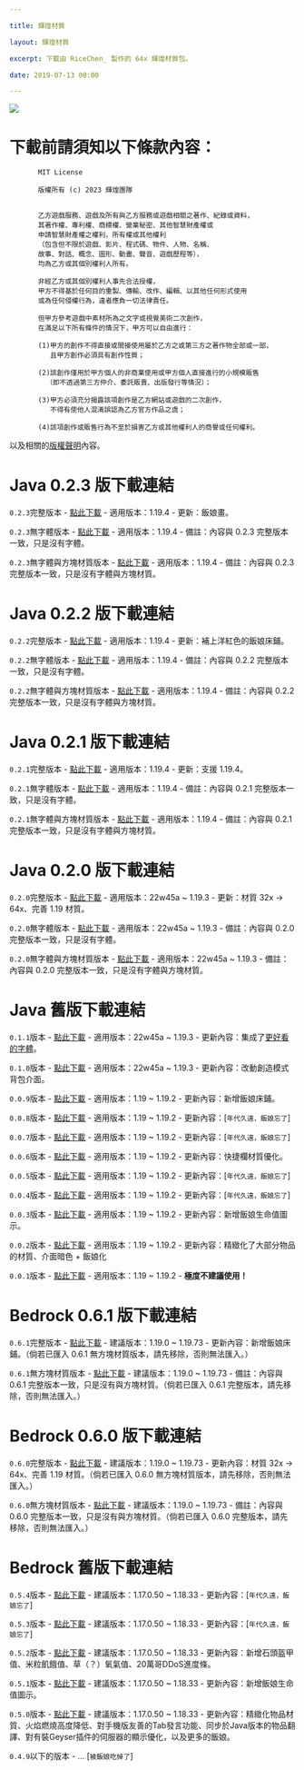 ```yaml
---

title: 輝煌材質

layout: 輝煌材質

excerpt: 下載由 RiceChen_ 製作的 64x 輝煌材質包。

date: 2019-07-13 00:00

---
```



![](https://media.discordapp.net/attachments/596718421966716928/971190210928992267/AddText_05-04-06.36.35.png)

# 下載前請須知以下條款內容：

           MIT License
           
           版權所有 (c) 2023 輝煌團隊
           
           
           乙方遊戲服務、遊戲及所有與乙方服務或遊戲相關之著作、紀錄或資料，
           其著作權、專利權、商標權、營業秘密、其他智慧財產權或
           申請智慧財產權之權利，所有權或其他權利
           （包含但不限於遊戲、影片、程式碼、物件、人物、名稱、
           故事、對話、概念、圖形、動畫、聲音、遊戲歷程等），
           均為乙方或其個別權利人所有。
           
           非經乙方或其個別權利人事先合法授權，
           甲方不得基於任何目的重製、傳輸、改作、編輯、以其他任何形式使用
           或為任何侵權行為，違者應負一切法律責任。
           
           但甲方參考遊戲中素材所為之文字或視覺美術二次創作，
           在滿足以下所有條件的情況下，甲方可以自由進行：
           
           (1)甲方的創作不得直接或間接使用屬於乙方之或第三方之著作物全部或一部，
              且甲方創作必須具有創作性質； 
              
           (2)該創作僅用於甲方個人的非商業使用或甲方個人直接進行的小規模販售
             （即不透過第三方仲介、委託販賣、出版發行等情況）；
           
           (3)甲方必須充分揭露該項創作是乙方網站或遊戲的二次創作，
              不得有使他人混淆誤認為乙方官方作品之虞；

           (4)該項創作或販售行為不至於損害乙方或其他權利人的商譽或任何權利。

以及相關的<a href="https://www.brilliantw.net/版權聲明">版權聲明</a>內容。

# Java 0.2.3 版下載連結

` 0.2.3 `完整版本 - <a href="https://cdn.discordapp.com/attachments/596718421966716928/1094319843689381978/BrilliantJE_v0.2.3.zip">點此下載</a> - 適用版本：1.19.4 - 更新：飯娘畫。

` 0.2.3 `無字體版本 - <a href="https://cdn.discordapp.com/attachments/596718421966716928/1094319844121399386/BrilliantJE_v0.2.3_no_font.zip">點此下載</a> - 適用版本：1.19.4 - 備註：內容與 0.2.3 完整版本一致，只是沒有字體。

` 0.2.3 `無字體與方塊材質版本 - <a href="https://cdn.discordapp.com/attachments/596718421966716928/1094319844469522523/BrilliantJE_v0.2.3_no_font_no_blocks.zip">點此下載</a> - 適用版本：1.19.4 - 備註：內容與 0.2.3 完整版本一致，只是沒有字體與方塊材質。

# Java 0.2.2 版下載連結

` 0.2.2 `完整版本 - <a href="https://cdn.discordapp.com/attachments/596718421966716928/1093409707437338716/BrilliantJE_v0.2.2..zip">點此下載</a> - 適用版本：1.19.4 - 更新：補上洋紅色的飯娘床鋪。

` 0.2.2 `無字體版本 - <a href="https://cdn.discordapp.com/attachments/596718421966716928/1093409707827400774/BrilliantJE_v0.2.2_no_font.zip">點此下載</a> - 適用版本：1.19.4 - 備註：內容與 0.2.2 完整版本一致，只是沒有字體。

` 0.2.2 `無字體與方塊材質版本 - <a href="https://cdn.discordapp.com/attachments/596718421966716928/1093409708154552340/BrilliantJE_v0.2.2_no_font_no_blocks.zip">點此下載</a> - 適用版本：1.19.4 - 備註：內容與 0.2.2 完整版本一致，只是沒有字體與方塊材質。

# Java 0.2.1 版下載連結

` 0.2.1 `完整版本 - <a href="https://cdn.discordapp.com/attachments/596718421966716928/1090927801093324860/BrilliantJE_v0.2.1.zip">點此下載</a> - 適用版本：1.19.4 - 更新：支援 1.19.4。

` 0.2.1 `無字體版本 - <a href="https://cdn.discordapp.com/attachments/596718421966716928/1090954521179602944/BrilliantJE_v0.2.1_no_font.zip">點此下載</a> - 適用版本：1.19.4 - 備註：內容與 0.2.1 完整版本一致，只是沒有字體。

` 0.2.1 `無字體與方塊材質版本 - <a href="https://cdn.discordapp.com/attachments/596718421966716928/1090955363165151252/BrilliantJE_v0.2.1_no_font_no_blocks.zip">點此下載</a> - 適用版本：1.19.4 - 備註：內容與 0.2.1 完整版本一致，只是沒有字體與方塊材質。

# Java 0.2.0 版下載連結

` 0.2.0 `完整版本 - <a href="https://cdn.discordapp.com/attachments/596718421966716928/1090918617002016838/BrilliantJE_v0.2.0.zip">點此下載</a> - 適用版本：22w45a ~ 1.19.3 - 更新：材質 32x -> 64x、完善 1.19 材質。

` 0.2.0 `無字體版本 - <a href="https://cdn.discordapp.com/attachments/596718421966716928/1090950654710779965/BrilliantJE_v0.2.0_no_font.zip">點此下載</a> - 適用版本：22w45a ~ 1.19.3 - 備註：內容與 0.2.0 完整版本一致，只是沒有字體。

` 0.2.0 `無字體與方塊材質版本 - <a href="https://cdn.discordapp.com/attachments/596718421966716928/1090955357997772900/BrilliantJE_v0.2.0_no_font_no_blocks.zip">點此下載</a> - 適用版本：22w45a ~ 1.19.3 - 備註：內容與 0.2.0 完整版本一致，只是沒有字體與方塊材質。

# Java 舊版下載連結

` 0.1.1 `版本 - <a href="https://cdn.discordapp.com/attachments/596718421966716928/1090918626468581446/BrilliantJE_v0.1.1.zip">點此下載</a> - 適用版本：22w45a ~ 1.19.3 - 更新內容：集成了<a href="https://modrinth.com/resourcepack/modern-font-pack/version/hd_tw_v1121">更好看的字體</a>。

` 0.1.0 `版本 - <a href="https://cdn.discordapp.com/attachments/596718421966716928/1090918411023953980/BrilliantJE_v0.1.0.zip">點此下載</a> - 適用版本：22w45a ~ 1.19.3 - 更新內容：改動創造模式背包介面。

` 0.0.9 `版本 - <a href="https://cdn.discordapp.com/attachments/596718421966716928/1090918439067074570/BrilliantJE_v0.0.9.zip">點此下載</a> - 適用版本：1.19 ~ 1.19.2 - 更新內容：新增飯娘床鋪。

` 0.0.8 `版本 - <a href="https://cdn.discordapp.com/attachments/596718421966716928/1090918384390115358/BrilliantJE_v0.0.8.zip">點此下載</a> - 適用版本：1.19 ~ 1.19.2 - 更新內容：[` 年代久遠，飯娘忘了 `]

` 0.0.7 `版本 - <a href="https://cdn.discordapp.com/attachments/596718421966716928/1090918404069797899/BrilliantJE_v0.0.7.zip">點此下載</a> - 適用版本：1.19 ~ 1.19.2 - 更新內容：[` 年代久遠，飯娘忘了 `]

` 0.0.6 `版本 - <a href="https://cdn.discordapp.com/attachments/596718421966716928/1090918426471583764/BrilliantJE_v0.0.6.zip">點此下載</a> - 適用版本：1.19 ~ 1.19.2 - 更新內容：快捷欄材質優化。

` 0.0.5 `版本 - <a href="https://cdn.discordapp.com/attachments/596718421966716928/1090918442263130173/BrilliantJE_v0.0.5.zip">點此下載</a> - 適用版本：1.19 ~ 1.19.2 - 更新內容：[` 年代久遠，飯娘忘了 `]

` 0.0.4 `版本 - <a href="https://cdn.discordapp.com/attachments/596718421966716928/1090918447782838352/BrilliantJE_v0.0.4.zip">點此下載</a> - 適用版本：1.19 ~ 1.19.2 - 更新內容：[` 年代久遠，飯娘忘了 `]

` 0.0.3 `版本 - <a href="https://cdn.discordapp.com/attachments/596718421966716928/1090918457895292968/BrilliantJE_v0.0.3.zip">點此下載</a> - 適用版本：1.19 ~ 1.19.2 - 更新內容：新增飯娘生命值圖示。

` 0.0.2 `版本 - <a href="https://cdn.discordapp.com/attachments/596718421966716928/1090918461909258251/BrilliantJE_v0.0.2.zip">點此下載</a> - 適用版本：1.19 ~ 1.19.2 - 更新內容：精緻化了大部分物品的材質、介面暗色 + 飯娘化

` 0.0.1 `版本 - <a href="https://cdn.discordapp.com/attachments/596718421966716928/1090946332870590515/BrilliantJE_v0.0.1.zip">點此下載</a> - 適用版本：1.19 ~ 1.19.2 - **極度不建議使用！**

# Bedrock 0.6.1 版下載連結

` 0.6.1 `完整版本 - <a href="https://cdn.discordapp.com/attachments/596718421966716928/1093407663343284225/BrilliantBE_v0.6.1.mcpack">點此下載</a> - 建議版本：1.19.0 ~ 1.19.73 - 更新內容：新增飯娘床鋪。（倘若已匯入 0.6.1 無方塊材質版本，請先移除，否則無法匯入。）

` 0.6.1 `無方塊材質版本 - <a href="https://cdn.discordapp.com/attachments/596718421966716928/1093407663804645436/BrilliantBE_v0.6.1_no_blocks.mcpack">點此下載</a> - 建議版本：1.19.0 ~ 1.19.73 - 備註：內容與 0.6.1 完整版本一致，只是沒有與方塊材質。（倘若已匯入 0.6.1 完整版本，請先移除，否則無法匯入。）

# Bedrock 0.6.0 版下載連結

` 0.6.0 `完整版本 - <a href="https://cdn.discordapp.com/attachments/596718421966716928/1090920641257033758/BrilliantBE_v0.6.0.mcpack">點此下載</a> - 建議版本：1.19.0 ~ 1.19.73 - 更新內容：材質 32x -> 64x、完善 1.19 材質。（倘若已匯入 0.6.0 無方塊材質版本，請先移除，否則無法匯入。）

` 0.6.0 `無方塊材質版本 - <a href="https://cdn.discordapp.com/attachments/596718421966716928/1090957187263774812/BrilliantBE_v0.6.0_no_blocks.mcpack">點此下載</a> - 建議版本：1.19.0 ~ 1.19.73 - 備註：內容與 0.6.0 完整版本一致，只是沒有與方塊材質。（倘若已匯入 0.6.0 完整版本，請先移除，否則無法匯入。）

# Bedrock 舊版下載連結

` 0.5.4 `版本 - <a href="https://cdn.discordapp.com/attachments/596718421966716928/1090920640778870854/BrilliantBE_v0.5.4.mcpack">點此下載</a> - 建議版本：1.17.0.50 ~ 1.18.33 - 更新內容：[` 年代久遠，飯娘忘了 `]

` 0.5.3 `版本 - <a href="https://cdn.discordapp.com/attachments/596718421966716928/1090920640359452783/BrilliantBE_v0.5.3.mcpack">點此下載</a> - 建議版本：1.17.0.50 ~ 1.18.33 - 更新內容：[` 年代久遠，飯娘忘了 `]

` 0.5.2 `版本 - <a href="https://cdn.discordapp.com/attachments/596718421966716928/1090920639931621406/BrilliantBE_v0.5.2.mcpack">點此下載</a> - 建議版本：1.17.0.50 ~ 1.18.33 - 更新內容：新增石頭盔甲值、米粒飢餓值、草（？）氧氣值、20萬哥DDoS進度條。

` 0.5.1 `版本 - <a href="https://cdn.discordapp.com/attachments/596718421966716928/1090920639013081138/BrilliantBE_v0.5.1.mcpack">點此下載</a> - 建議版本：1.17.0.50 ~ 1.18.33 - 更新內容：新增飯娘生命值圖示。

` 0.5.0 `版本 - <a href="https://cdn.discordapp.com/attachments/596718421966716928/1090920638140653659/BrilliantBE_v0.5.0.mcpack">點此下載</a> - 建議版本：1.17.0.50 ~ 1.18.33 - 更新內容：精緻化物品材質、火焰燃燒高度降低、對手機版友善的Tab發言功能、同步於Java版本的物品翻譯、對有裝Geyser插件的伺服器的顯示優化，以及更多的飯娘。

` 0.4.9 `以下的版本 - ... [` 被飯娘吃掉了 `]
